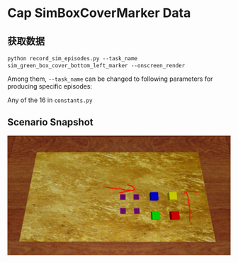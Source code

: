 # Cap SimBoxCoverMarker Data

## 获取数据
    python record_sim_episodes.py --task_name sim_green_box_cover_bottom_left_marker --onscreen_render
Among them, `--task_name` can be changed to following parameters for producing specific episodes:

Any of the 16 in `constants.py`


## Scenario Snapshot
![img_2.png](snapshot.png)
